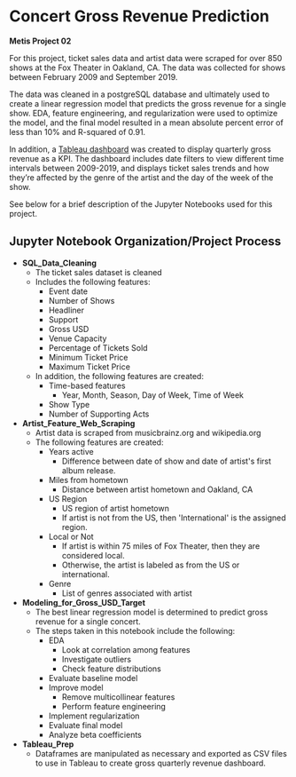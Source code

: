 # Concert Gross Revenue Prediction
**Metis Project 02**

For this project, ticket sales data and artist data were scraped for over 850 shows at the Fox Theater in Oakland, CA. The data was collected for shows between February 2009 and September 2019.

The data was cleaned in a postgreSQL database and ultimately used to create a linear regression model that predicts the gross revenue for a single show. EDA, feature engineering, and regularization were used to optimize the model, and the final model resulted in a mean absolute percent error of less than 10% and R-squared of 0.91.

In addition, a [Tableau dashboard](https://public.tableau.com/profile/andrew.graves8383#!/vizhome/Fox_Theater_Dashboard/Dashboard) was created to display quarterly gross revenue as a KPI. The dashboard includes date filters to view different time intervals between 2009-2019, and displays ticket sales trends and how they’re affected by the genre of the artist and the day of the week of the show.

See below for a brief description of the Jupyter Notebooks used for this project.

## Jupyter Notebook Organization/Project Process

- **SQL_Data_Cleaning**
	- The ticket sales dataset is cleaned
	- Includes the following features:
		- Event date
		- Number of Shows
		- Headliner
		- Support
		- Gross USD
		- Venue Capacity
		- Percentage of Tickets Sold
		- Minimum Ticket Price
		- Maximum Ticket Price
	- In addition, the following features are created:
		- Time-based features
			- Year, Month, Season, Day of Week, Time of Week
		- Show Type
		- Number of Supporting Acts
- **Artist_Feature_Web_Scraping**
	- Artist data is scraped from musicbrainz.org and wikipedia.org
	- The following features are created:
        - Years active
            - Difference between date of show and date of artist's first album release.
        - Miles from hometown
            - Distance between artist hometown and Oakland, CA
        - US Region
            - US region of artist hometown 
            - If artist is not from the US, then 'International' is the assigned region.
        - Local or Not
            - If artist is within 75 miles of Fox Theater, then they are considered local.
            - Otherwise, the artist is labeled as from the US or international.
        - Genre
            - List of genres associated with artist	
- **Modeling_for_Gross_USD_Target**
	- The best linear regression model is determined to predict gross revenue for a single concert.
	- The steps taken in this notebook include the following:
		- EDA
			- Look at correlation among features
			- Investigate outliers
			- Check feature distributions
		- Evaluate baseline model
		- Improve model
			- Remove multicollinear features
			- Perform feature engineering
		- Implement regularization
		- Evaluate final model
		- Analyze beta coefficients
- **Tableau_Prep**
	- Dataframes are manipulated as necessary and exported as CSV files to use in Tableau to create gross quarterly revenue dashboard.